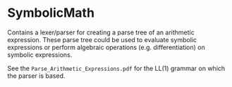 # SymbolicMath
Contains a lexer/parser for creating a parse tree of an arithmetic expression. These parse tree could be used to evaluate symbolic expressions or perform algebraic operations (e.g. differentiation) on symbolic expressions.

See the `Parse_Arithmetic_Expressions.pdf` for the LL(1) grammar on which the parser is based.

